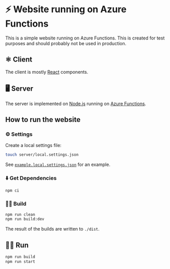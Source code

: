 # ⚡️ Website running on Azure Functions

This is a simple website running on Azure Functions. This is created for test purposes and should probably not be used in production.

## ⚛️ Client

The client is mostly [React](https://reactjs.org/) components.

## 🖥️ Server

The server is implemented on [Node.js](https://nodejs.org/) running on [Azure Functions](https://azure.microsoft.com/en-us/services/functions/).

## How to run the website

### ⚙️ Settings

Create a local settings file:

```bash
touch server/local.settings.json
```

See [`example.local.settings.json`](./example.local.settings.json) for an example.

### ⬇️ Get Dependencies

```sh
npm ci
```

### 👷‍♀️ Build

```sh
npm run clean
npm run build:dev
```

The result of the builds are written to `./dist`.

## 🏃‍♀️ Run

```sh
npm run build
npm run start
```
